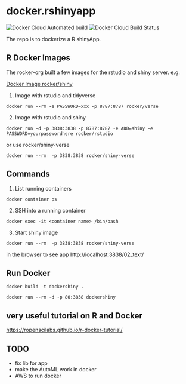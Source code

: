 docker.rshinyapp
==========================

![Docker Cloud Automated build](https://img.shields.io/docker/cloud/automated/rsunau/dockershiny)
![Docker Cloud Build Status](https://img.shields.io/docker/cloud/build/rsunau/dockershiny)

The repo is to dockerize a R shinyApp.


## R Docker Images 

The rocker-org built a few images for the rstudio and shiny server. e.g. 

[Docker Image rocker/shiny](https://github.com/rocker-org/shiny/blob/master/README.md)

1. Image with rstudio and tidyverse 

```
docker run --rm -e PASSWORD=xxx -p 8787:8787 rocker/verse
```
2. Image with rstudio and shiny

```
docker run -d -p 3838:3838 -p 8787:8787 -e ADD=shiny -e PASSWORD=yourpasswordhere rocker/rstudio
```
or use rocker/shiny-verse
```
docker run --rm  -p 3838:3838 rocker/shiny-verse
```


## Commands

1. List running containers

```
docker container ps
```

2. SSH into a running container 

```
docker exec -it <container name> /bin/bash
```
  
3. Start shiny image

```
docker run --rm  -p 3838:3838 rocker/shiny-verse
```

in the browser to see app http://localhost:3838/02_text/

## Run Docker

```{bash}
docker build -t dockershiny .

docker run --rm -d -p 80:3838 dockershiny
```

## very useful tutorial on R and Docker 
https://ropenscilabs.github.io/r-docker-tutorial/

## TODO


* fix lib for app 
* make the AutoML work in docker
* AWS to run docker
